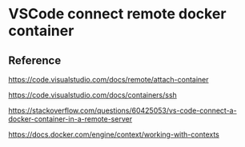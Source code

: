 # VSCode connect remote docker container

<!-- TODO -->

## Reference

https://code.visualstudio.com/docs/remote/attach-container

https://code.visualstudio.com/docs/containers/ssh

https://stackoverflow.com/questions/60425053/vs-code-connect-a-docker-container-in-a-remote-server

https://docs.docker.com/engine/context/working-with-contexts
